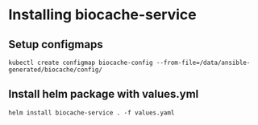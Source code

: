 
# Installing biocache-service

## Setup configmaps

```shell
kubectl create configmap biocache-config --from-file=/data/ansible-generated/biocache/config/
```

## Install helm package with values.yml
```shell
helm install biocache-service . -f values.yaml
```

